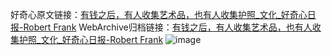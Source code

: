 好奇心原文链接：[有钱之后，有人收集艺术品，也有人收集护照_文化_好奇心日报-Robert Frank](https://www.qdaily.com/articles/4445.html)
WebArchive归档链接：[有钱之后，有人收集艺术品，也有人收集护照_文化_好奇心日报-Robert Frank](http://web.archive.org/web/20170508132220/http://www.qdaily.com:80/articles/4445.html)
![image](http://ww3.sinaimg.cn/large/007d5XDpgy1g3w1zljg37j30u01yaqqg)